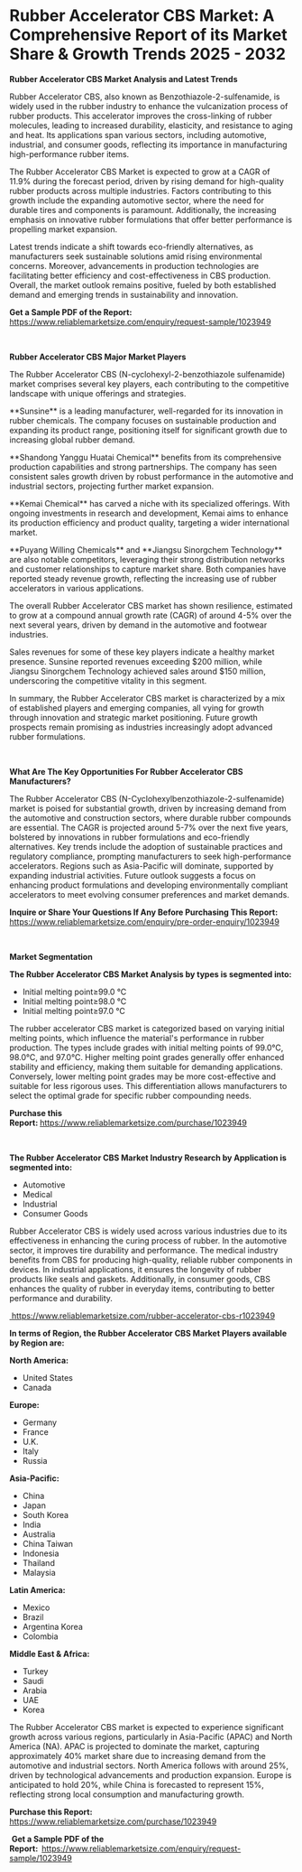 <p><h1>Rubber Accelerator CBS Market: A Comprehensive Report of its Market Share & Growth Trends 2025 - 2032</h1></p><p><strong>Rubber Accelerator CBS Market Analysis and Latest Trends</strong></p>
<p><p>Rubber Accelerator CBS, also known as Benzothiazole-2-sulfenamide, is widely used in the rubber industry to enhance the vulcanization process of rubber products. This accelerator improves the cross-linking of rubber molecules, leading to increased durability, elasticity, and resistance to aging and heat. Its applications span various sectors, including automotive, industrial, and consumer goods, reflecting its importance in manufacturing high-performance rubber items.</p><p>The Rubber Accelerator CBS Market is expected to grow at a CAGR of 11.9% during the forecast period, driven by rising demand for high-quality rubber products across multiple industries. Factors contributing to this growth include the expanding automotive sector, where the need for durable tires and components is paramount. Additionally, the increasing emphasis on innovative rubber formulations that offer better performance is propelling market expansion. </p><p>Latest trends indicate a shift towards eco-friendly alternatives, as manufacturers seek sustainable solutions amid rising environmental concerns. Moreover, advancements in production technologies are facilitating better efficiency and cost-effectiveness in CBS production. Overall, the market outlook remains positive, fueled by both established demand and emerging trends in sustainability and innovation.</p></p>
<p><strong>Get a Sample PDF of the Report:&nbsp;</strong> <a href="https://www.reliablemarketsize.com/enquiry/request-sample/1023949?utm_campaign=3515&utm_medium=2&utm_source=Github&utm_content=ia&utm_term=17042025&utm_id=rubber-accelerator-cbs">https://www.reliablemarketsize.com/enquiry/request-sample/1023949</a></p>
<p>&nbsp;</p>
<p><strong>Rubber Accelerator CBS Major Market Players</strong></p>
<p><p>The Rubber Accelerator CBS (N-cyclohexyl-2-benzothiazole sulfenamide) market comprises several key players, each contributing to the competitive landscape with unique offerings and strategies.</p><p>**Sunsine** is a leading manufacturer, well-regarded for its innovation in rubber chemicals. The company focuses on sustainable production and expanding its product range, positioning itself for significant growth due to increasing global rubber demand. </p><p>**Shandong Yanggu Huatai Chemical** benefits from its comprehensive production capabilities and strong partnerships. The company has seen consistent sales growth driven by robust performance in the automotive and industrial sectors, projecting further market expansion.</p><p>**Kemai Chemical** has carved a niche with its specialized offerings. With ongoing investments in research and development, Kemai aims to enhance its production efficiency and product quality, targeting a wider international market.</p><p>**Puyang Willing Chemicals** and **Jiangsu Sinorgchem Technology** are also notable competitors, leveraging their strong distribution networks and customer relationships to capture market share. Both companies have reported steady revenue growth, reflecting the increasing use of rubber accelerators in various applications.</p><p>The overall Rubber Accelerator CBS market has shown resilience, estimated to grow at a compound annual growth rate (CAGR) of around 4-5% over the next several years, driven by demand in the automotive and footwear industries. </p><p>Sales revenues for some of these key players indicate a healthy market presence. Sunsine reported revenues exceeding $200 million, while Jiangsu Sinorgchem Technology achieved sales around $150 million, underscoring the competitive vitality in this segment.</p><p>In summary, the Rubber Accelerator CBS market is characterized by a mix of established players and emerging companies, all vying for growth through innovation and strategic market positioning. Future growth prospects remain promising as industries increasingly adopt advanced rubber formulations.</p></p>
<p>&nbsp;</p>
<p><strong>What Are The Key Opportunities For Rubber Accelerator CBS Manufacturers?</strong></p>
<p><p>The Rubber Accelerator CBS (N-Cyclohexylbenzothiazole-2-sulfenamide) market is poised for substantial growth, driven by increasing demand from the automotive and construction sectors, where durable rubber compounds are essential. The CAGR is projected around 5-7% over the next five years, bolstered by innovations in rubber formulations and eco-friendly alternatives. Key trends include the adoption of sustainable practices and regulatory compliance, prompting manufacturers to seek high-performance accelerators. Regions such as Asia-Pacific will dominate, supported by expanding industrial activities. Future outlook suggests a focus on enhancing product formulations and developing environmentally compliant accelerators to meet evolving consumer preferences and market demands.</p></p>
<p><strong>Inquire or Share Your Questions If Any Before Purchasing This Report:</strong> <a href="https://www.reliablemarketsize.com/enquiry/pre-order-enquiry/1023949?utm_campaign=3515&utm_medium=2&utm_source=Github&utm_content=ia&utm_term=17042025&utm_id=rubber-accelerator-cbs">https://www.reliablemarketsize.com/enquiry/pre-order-enquiry/1023949</a></p>
<p>&nbsp;</p>
<p><strong>Market Segmentation</strong></p>
<p><strong>The Rubber Accelerator CBS Market Analysis by types is segmented into:</strong></p>
<p><ul><li>Initial melting point≥99.0 ℃</li><li>Initial melting point≥98.0 ℃</li><li>Initial melting point≥97.0 ℃</li></ul></p>
<p><p>The rubber accelerator CBS market is categorized based on varying initial melting points, which influence the material's performance in rubber production. The types include grades with initial melting points of 99.0°C, 98.0°C, and 97.0°C. Higher melting point grades generally offer enhanced stability and efficiency, making them suitable for demanding applications. Conversely, lower melting point grades may be more cost-effective and suitable for less rigorous uses. This differentiation allows manufacturers to select the optimal grade for specific rubber compounding needs.</p></p>
<p><strong>Purchase this Report:&nbsp;</strong><a href="https://www.reliablemarketsize.com/purchase/1023949?utm_campaign=3515&utm_medium=2&utm_source=Github&utm_content=ia&utm_term=17042025&utm_id=rubber-accelerator-cbs">https://www.reliablemarketsize.com/purchase/1023949</a></p>
<p>&nbsp;</p>
<p><strong>The Rubber Accelerator CBS Market Industry Research by Application is segmented into:</strong></p>
<p><ul><li>Automotive</li><li>Medical</li><li>Industrial</li><li>Consumer Goods</li></ul></p>
<p><p>Rubber Accelerator CBS is widely used across various industries due to its effectiveness in enhancing the curing process of rubber. In the automotive sector, it improves tire durability and performance. The medical industry benefits from CBS for producing high-quality, reliable rubber components in devices. In industrial applications, it ensures the longevity of rubber products like seals and gaskets. Additionally, in consumer goods, CBS enhances the quality of rubber in everyday items, contributing to better performance and durability.</p></p>
<p><a href="https://www.reliablemarketsize.com/rubber-accelerator-cbs-r1023949?utm_campaign=3515&utm_medium=2&utm_source=Github&utm_content=ia&utm_term=17042025&utm_id=rubber-accelerator-cbs">&nbsp;https://www.reliablemarketsize.com/rubber-accelerator-cbs-r1023949</a></p>
<p><strong>In terms of Region, the Rubber Accelerator CBS Market Players available by Region are:</strong></p>
<p>
    <p> <strong> North America: </strong>
        <ul>
            <li>United States</li>
            <li>Canada</li>
        </ul>
        </p> 
    <p> <strong> Europe: </strong>
        <ul>
            <li>Germany</li>
            <li>France</li>
            <li>U.K.</li>
            <li>Italy</li>
            <li>Russia</li>
        </ul>
        </p> 
    <p> <strong> Asia-Pacific: </strong>
        <ul>
            <li>China</li>
            <li>Japan</li>
            <li>South Korea</li>
            <li>India</li>
            <li>Australia</li>
            <li>China Taiwan</li>
            <li>Indonesia</li>
            <li>Thailand</li>
            <li>Malaysia</li>
        </ul>
        </p> 
    <p> <strong> Latin America: </strong>
        <ul>
            <li>Mexico</li>
            <li>Brazil</li>
            <li>Argentina Korea</li>
            <li>Colombia</li>
        </ul>
        </p> 
    <p> <strong> Middle East & Africa: </strong>
        <ul>
            <li>Turkey</li>
            <li>Saudi</li>
            <li>Arabia</li>
            <li>UAE</li>
            <li>Korea</li>
        </ul>
    </p>
    </p>
<p><p>The Rubber Accelerator CBS market is expected to experience significant growth across various regions, particularly in Asia-Pacific (APAC) and North America (NA). APAC is projected to dominate the market, capturing approximately 40% market share due to increasing demand from the automotive and industrial sectors. North America follows with around 25%, driven by technological advancements and production expansion. Europe is anticipated to hold 20%, while China is forecasted to represent 15%, reflecting strong local consumption and manufacturing growth.</p></p>
<p><strong>Purchase this Report: </strong><a href="https://www.reliablemarketsize.com/purchase/1023949?utm_campaign=3515&utm_medium=2&utm_source=Github&utm_content=ia&utm_term=17042025&utm_id=rubber-accelerator-cbs">https://www.reliablemarketsize.com/purchase/1023949</a></p>
<p>&nbsp;<strong>Get a Sample PDF of the Report:&nbsp;&nbsp;</strong><a href="https://www.reliablemarketsize.com/enquiry/request-sample/1023949?utm_campaign=3515&utm_medium=2&utm_source=Github&utm_content=ia&utm_term=17042025&utm_id=rubber-accelerator-cbs">https://www.reliablemarketsize.com/enquiry/request-sample/1023949</a></p>
<p><strong></strong></p>
<p><p></p><p></p><p></p></p>